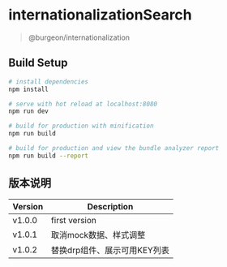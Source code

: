 # internationalizationSearch

> @burgeon/internationalization

## Build Setup

``` bash
# install dependencies
npm install

# serve with hot reload at localhost:8080
npm run dev

# build for production with minification
npm run build

# build for production and view the bundle analyzer report
npm run build --report
```
## 版本说明

|  Version  |  Description  |
|  ---  | --- |
| v1.0.0 |  first version   |
| v1.0.1 |  取消mock数据、样式调整   |
| v1.0.2 |  替换drp组件、展示可用KEY列表   |